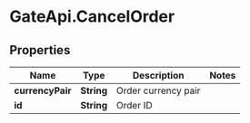 # GateApi.CancelOrder

## Properties
Name | Type | Description | Notes
------------ | ------------- | ------------- | -------------
**currencyPair** | **String** | Order currency pair | 
**id** | **String** | Order ID | 


